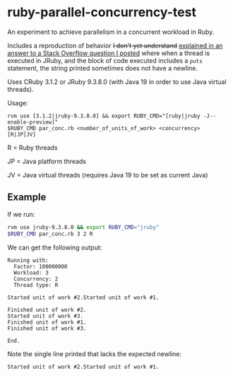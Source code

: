 # ruby-parallel-concurrency-test

An experiment to achieve parallelism in a concurrent workload in Ruby.

Includes a reproduction of behavior ~~I don't yet understand~~ [explained in an answer to a Stack Overflow question I posted](https://stackoverflow.com/questions/73767973/why-does-jruby-sometimes-not-print-a-newline-at-the-end-of-the-string-when-puts) where when a thread is executed in JRuby, and the block of code executed includes a `puts` statement, the string printed sometimes does not have a newline.

Uses CRuby 3.1.2 or JRuby 9.3.8.0 (with Java 19 in order to use Java virtual threads).

Usage:

```
rvm use [3.1.2|jruby-9.3.8.0] && export RUBY_CMD="[ruby|jruby -J--enable-preview]"
$RUBY_CMD par_conc.rb <number_of_units_of_work> <concurrency> [R|JP|JV]
```

R = Ruby threads

JP = Java platform threads

JV = Java virtual threads (requires Java 19 to be set as current Java)

## Example

If we run:

```bash
rvm use jruby-9.3.8.0 && export RUBY_CMD="jruby"
$RUBY_CMD par_conc.rb 3 2 R
```

We can get the following output:

```
Running with:
  Factor: 100000000
  Workload: 3
  Concurrency: 2
  Thread type: R

Started unit of work #2.Started unit of work #1.

Finished unit of work #2.
Started unit of work #3.
Finished unit of work #1.
Finished unit of work #3.

End.
```

Note the single line printed that lacks the expected newline:

```
Started unit of work #2.Started unit of work #1.
```
